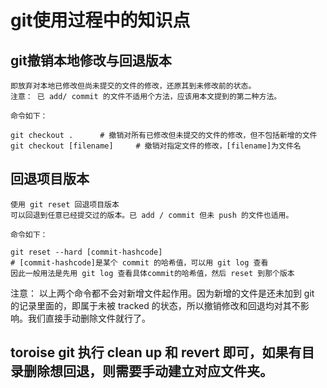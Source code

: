 # git使用过程中的知识点
## git撤销本地修改与回退版本

    即放弃对本地已修改但尚未提交的文件的修改，还原其到未修改前的状态。 
    注意： 已 add/ commit 的文件不适用个方法，应该用本文提到的第二种方法。

    命令如下：

    git checkout .      # 撤销对所有已修改但未提交的文件的修改，但不包括新增的文件
    git checkout [filename]     # 撤销对指定文件的修改，[filename]为文件名

## 回退项目版本

    使用 git reset 回退项目版本
    可以回退到任意已经提交过的版本。已 add / commit 但未 push 的文件也适用。

    命令如下：

    git reset --hard [commit-hashcode]  
    # [commit-hashcode]是某个 commit 的哈希值，可以用 git log 查看
    因此一般用法是先用 git log 查看具体commit的哈希值，然后 reset 到那个版本

注意：
以上两个命令都不会对新增文件起作用。因为新增的文件是还未加到 git 的记录里面的，即属于未被 tracked 的状态，所以撤销修改和回退均对其不影响。我们直接手动删除文件就行了。

## toroise git 执行  clean up 和 revert 即可，如果有目录删除想回退，则需要手动建立对应文件夹。